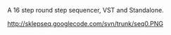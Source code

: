 A 16 step round step sequencer, VST and Standalone.

http://sklepseq.googlecode.com/svn/trunk/seq0.PNG